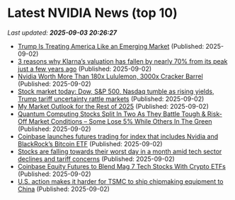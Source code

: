 # Latest NVIDIA News (top 10)
_Last updated: **2025-09-03 20:26:27**_

- [Trump Is Treating America Like an Emerging Market](http://foreignpolicy.com/2025/09/02/trump-tariffs-emerging-markets-volatility-prices/) (Published: 2025-09-02)
- [3 reasons why Klarna’s valuation has fallen by nearly 70% from its peak just a few years ago](https://fortune.com/2025/09/02/klarna-ipo-bnpl-unicorn-3-reasons-why-fell-69-percent/) (Published: 2025-09-02)
- [Nvidia Worth More Than 180x Lululemon, 3000x Cracker Barrel](https://biztoc.com/x/14ad5d31b3efa86f) (Published: 2025-09-02)
- [Stock market today: Dow, S&P 500, Nasdaq tumble as rising yields, Trump tariff uncertainty rattle markets](https://finance.yahoo.com/news/live/stock-market-today-dow-sp-500-nasdaq-tumble-as-rising-yields-trump-tariff-uncertainty-rattle-markets-200528170.html) (Published: 2025-09-02)
- [My Market Outlook for the Rest of 2025](https://biztoc.com/x/343641788650c925) (Published: 2025-09-02)
- [Quantum Computing Stocks Split In Two As They Battle Tough & Risk-Off Market Conditions – Some Lose 5% While Others In The Green](https://wccftech.com/quantum-computing-stocks-split-in-two-as-they-battle-tough-risk-off-market-conditions-some-lose-5-while-others-in-the-green/) (Published: 2025-09-02)
- [Coinbase launches futures trading for index that includes Nvidia and BlackRock’s Bitcoin ETF](https://biztoc.com/x/acf23187b46cdeff) (Published: 2025-09-02)
- [Stocks are falling towards their worst day in a month amid tech sector declines and tariff concerns](https://fortune.com/2025/09/02/stock-market-today-stocks-falling-tech-sector-declines-tariff-concerns/) (Published: 2025-09-02)
- [Coinbase Equity Futures to Blend Mag 7 Tech Stocks With Crypto ETFs](https://www.coindesk.com/markets/2025/09/02/new-coinbase-futures-blend-mag-7-tech-stocks-with-crypto-etfs) (Published: 2025-09-02)
- [U.S. action makes it harder for TSMC to ship chipmaking equipment to China](https://www.phonearena.com/news/tsmc-loses-fast-track-status-for-shipping-chipmaking-equipment-to-china_id173735) (Published: 2025-09-02)
